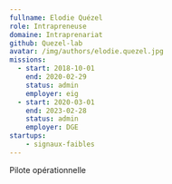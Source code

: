```yaml
---
fullname: Elodie Quézel
role: Intrapreneuse
domaine: Intraprenariat
github: Quezel-lab
avatar: /img/authors/elodie.quezel.jpg
missions:
  - start: 2018-10-01
    end: 2020-02-29
    status: admin
    employer: eig
  - start: 2020-03-01
    end: 2023-02-28
    status: admin
    employer: DGE
startups:
    - signaux-faibles
---
```


Pilote opérationnelle
